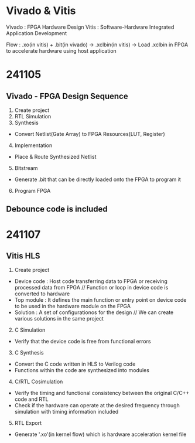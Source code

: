 # Vivado & Vitis
Vivado : FPGA Hardware Design
Vitis  : Software-Hardware Integrated Application Development

Flow    : .xo(in vitis) + .bit(in vivado) -> .xclbin(in vitis)
          -> Load .xclbin in FPGA to accelerate hardware using host application

# 241105
## Vivado - FPGA Design Sequence
1. Create project
2. RTL Simulation
3. Synthesis
  - Convert Netlist(Gate Array) to FPGA Resources(LUT, Register)
4. Implementation
  - Place & Route Synthesized Netlist
5. Bitstream
  - Generate .bit that can be directly loaded onto the FPGA to program it
6. Program FPGA
## Debounce code is included

# 241107
## Vitis HLS
1. Create project
  - Device code : Host code transferring data to FPGA or receiving processed data from FPGA //
                  Function or loop in device code is converted to hardware
  - Top module  : It defines the main function or entry point on device code to be used in the hardware module on the FPGA
  - Solution    : A set of configurationos for the design //
                  We can create various solutions in the same project
2. C Simulation
  - Verify that the device code is free from functional errors
3. C Synthesis
  - Convert the C code written in HLS to Verilog code
  - Functions within the code are synthesized into modules
4. C/RTL Cosimulation
  - Verify the timing and functional consistency between the original C/C++ code and RTL
  - Check if the hardware can operate at the desired frequency through simulation with timing information included
5. RTL Export
  - Generate '.xo'(in kernel flow) which is hardware acceleration kernel file
